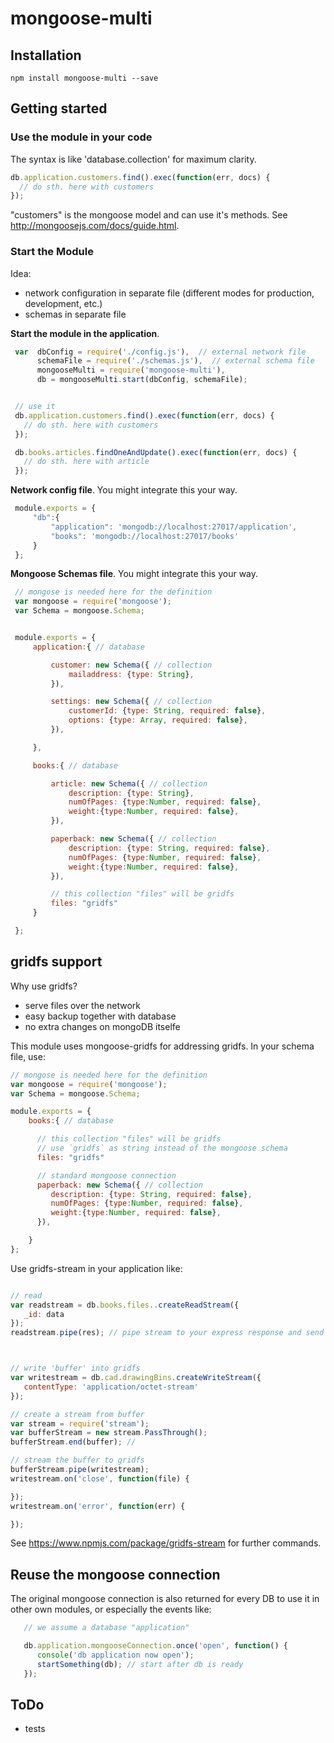 # mongoose-multi

## Installation

```
npm install mongoose-multi --save
```

## Getting started

### Use the module in your code

The syntax is like 'database.collection' for maximum clarity.

```javascript
db.application.customers.find().exec(function(err, docs) {
  // do sth. here with customers
});
```
"customers" is the mongoose model and can use it's methods. See <http://mongoosejs.com/docs/guide.html>.


### Start the Module

Idea:
- network configuration in separate file (different modes for production, development, etc.)
- schemas in separate file

**Start the module in the application**.

```javascript
 var  dbConfig = require('./config.js'),  // external network file
      schemaFile = require('./schemas.js'),  // external schema file
      mongooseMulti = require('mongoose-multi'),
      db = mongooseMulti.start(dbConfig, schemaFile);


 // use it
 db.application.customers.find().exec(function(err, docs) {
   // do sth. here with customers
 });

 db.books.articles.findOneAndUpdate().exec(function(err, docs) {
   // do sth. here with article
 });
```

**Network config file**. You might integrate this your way.

```javascript
 module.exports = {
     "db":{
         "application": 'mongodb://localhost:27017/application',
         "books": 'mongodb://localhost:27017/books'
     }
 };
```

**Mongoose Schemas file**. You might integrate this your way.

```javascript
 // mongose is needed here for the definition
 var mongoose = require('mongoose');
 var Schema = mongoose.Schema;


 module.exports = {
     application:{ // database

         customer: new Schema({ // collection
             mailaddress: {type: String},
         }),

         settings: new Schema({ // collection
             customerId: {type: String, required: false},
             options: {type: Array, required: false},
         }),

     },

     books:{ // database

         article: new Schema({ // collection
             description: {type: String},
             numOfPages: {type:Number, required: false},
             weight:{type:Number, required: false},
         }),

         paperback: new Schema({ // collection
             description: {type: String, required: false},
             numOfPages: {type:Number, required: false},
             weight:{type:Number, required: false},
         }),

         // this collection "files" will be gridfs
         files: "gridfs"
     }

 };
```



## gridfs support

Why use gridfs?

- serve files over the network
- easy backup together with database
- no extra changes on mongoDB itselfe

This module uses mongoose-gridfs for addressing gridfs. In your schema file, use:

```javascript
// mongose is needed here for the definition
var mongoose = require('mongoose');
var Schema = mongoose.Schema;

module.exports = {
    books:{ // database

      // this collection "files" will be gridfs
      // use `gridfs` as string instead of the mongoose schema
      files: "gridfs"

      // standard mongoose connection
      paperback: new Schema({ // collection
         description: {type: String, required: false},
         numOfPages: {type:Number, required: false},
         weight:{type:Number, required: false},
      }),

    }
};
```
Use gridfs-stream in your application like:

```javascript

// read
var readstream = db.books.files..createReadStream({
   _id: data
});
readstream.pipe(res); // pipe stream to your express response and send it to client



// write 'buffer' into gridfs
var writestream = db.cad.drawingBins.createWriteStream({
   contentType: 'application/octet-stream'
});

// create a stream from buffer
var stream = require('stream');
var bufferStream = new stream.PassThrough();
bufferStream.end(buffer); //

// stream the buffer to gridfs
bufferStream.pipe(writestream);
writestream.on('close', function(file) {

});
writestream.on('error', function(err) {

});

```
See https://www.npmjs.com/package/gridfs-stream for further commands.


## Reuse the mongoose connection

The original mongoose connection is also returned for every DB to use it in other own modules, or especially the events like:

```javascript
   // we assume a database "application"

   db.application.mongooseConnection.once('open', function() {
      console('db application now open');
      startSomething(db); // start after db is ready
   });
```




## ToDo

- tests
